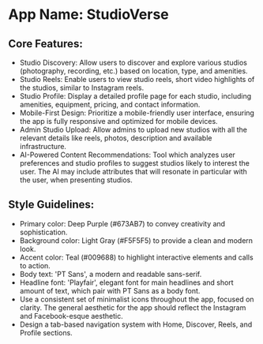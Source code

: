 # **App Name**: StudioVerse

## Core Features:

- Studio Discovery: Allow users to discover and explore various studios (photography, recording, etc.) based on location, type, and amenities.
- Studio Reels: Enable users to view studio reels, short video highlights of the studios, similar to Instagram reels.
- Studio Profile: Display a detailed profile page for each studio, including amenities, equipment, pricing, and contact information.
- Mobile-First Design: Prioritize a mobile-friendly user interface, ensuring the app is fully responsive and optimized for mobile devices.
- Admin Studio Upload: Allow admins to upload new studios with all the relevant details like reels, photos, description and available infrastructure.
- AI-Powered Content Recommendations: Tool which analyzes user preferences and studio profiles to suggest studios likely to interest the user. The AI may include attributes that will resonate in particular with the user, when presenting studios.

## Style Guidelines:

- Primary color: Deep Purple (#673AB7) to convey creativity and sophistication.
- Background color: Light Gray (#F5F5F5) to provide a clean and modern look.
- Accent color: Teal (#009688) to highlight interactive elements and calls to action.
- Body text: 'PT Sans', a modern and readable sans-serif.
- Headline font: 'Playfair', elegant font for main headlines and short amount of text, which pair with PT Sans as a body font.
- Use a consistent set of minimalist icons throughout the app, focused on clarity. The general aesthetic for the app should reflect the Instagram and Facebook-esque aesthetic.
- Design a tab-based navigation system with Home, Discover, Reels, and Profile sections.